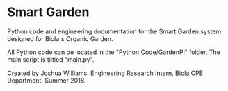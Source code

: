 # Smart Garden
Python code and engineering documentation for the Smart Garden system designed for Biola's Organic Garden.

All Python code can be located in the "Python Code/GardenPi" folder. The main script is tiltled "main.py".

Created by Joshua Williams, Engineering Research Intern, Biola CPE Department, Summer 2018.

